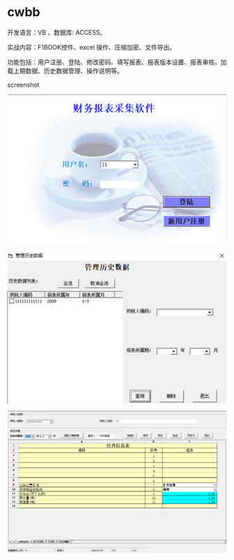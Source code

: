 # cwbb

开发语言：VB  、数据库: ACCESS。

实战内容：F1BOOK控件、excel 操作、压缩加密、文件导出。

功能包括：用户注册、登陆、修改密码、填写报表、报表版本设置、报表审核，加载上期数据、历史数据管理、操作说明等。

screenshot

![登陆界面](https://github.com/niuey2001/cwbb/blob/master/pic/dl.png)

![历史管理](https://github.com/niuey2001/cwbb/blob/master/pic/glls.png)

![主界面](https://github.com/niuey2001/cwbb/blob/master/pic/zjm.png)
